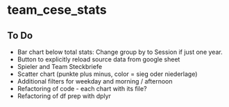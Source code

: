 # team_cese_stats
## To Do
* Bar chart below total stats: Change group by to Session if just one year.
* Button to explicitly reload source data from google sheet
* Spieler and Team Steckbriefe
* Scatter chart (punkte plus minus, color = sieg oder niederlage)
* Additional filters for weekday and morning / afternoon
* Refactoring of code - each chart with its file?
* Refactoring of df prep with dplyr
